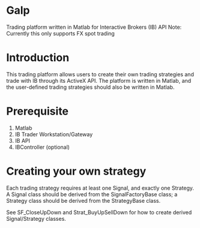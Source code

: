 # Galp
Trading platform written in Matlab for Interactive Brokers (IB) API
Note: Currently this only supports FX spot trading

# Introduction
This trading platform allows users to create their own trading strategies and trade with IB through its ActiveX API. The platform is written in Matlab, and the user-defined trading strategies should also be written in Matlab.

# Prerequisite
1. Matlab
2. IB Trader Workstation/Gateway
3. IB API
4. IBController (optional)

# Creating your own strategy
Each trading strategy requires at least one Signal, and exactly one Strategy. A Signal class should be derived from the SignalFactoryBase class; a Strategy class should be derived from the StrategyBase class.

See SF_CloseUpDown and Strat_BuyUpSellDown for how to create derived Signal/Strategy classes.

